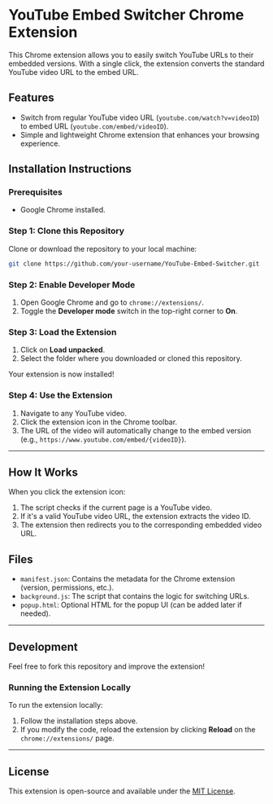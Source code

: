 # YouTube Embed Switcher Chrome Extension

This Chrome extension allows you to easily switch YouTube URLs to their embedded versions. With a single click, the extension converts the standard YouTube video URL to the embed URL.

## Features
- Switch from regular YouTube video URL (`youtube.com/watch?v=videoID`) to embed URL (`youtube.com/embed/videoID`).
- Simple and lightweight Chrome extension that enhances your browsing experience.

## Installation Instructions

### Prerequisites
- Google Chrome installed.

### Step 1: Clone this Repository
Clone or download the repository to your local machine:
```bash
git clone https://github.com/your-username/YouTube-Embed-Switcher.git
```

### Step 2: Enable Developer Mode
1. Open Google Chrome and go to `chrome://extensions/`.
2. Toggle the **Developer mode** switch in the top-right corner to **On**.

### Step 3: Load the Extension
1. Click on **Load unpacked**.
2. Select the folder where you downloaded or cloned this repository.

Your extension is now installed!

### Step 4: Use the Extension
1. Navigate to any YouTube video.
2. Click the extension icon in the Chrome toolbar.
3. The URL of the video will automatically change to the embed version (e.g., `https://www.youtube.com/embed/{videoID}`).

---

## How It Works

When you click the extension icon:
1. The script checks if the current page is a YouTube video.
2. If it's a valid YouTube video URL, the extension extracts the video ID.
3. The extension then redirects you to the corresponding embedded video URL.

## Files

- `manifest.json`: Contains the metadata for the Chrome extension (version, permissions, etc.).
- `background.js`: The script that contains the logic for switching URLs.
- `popup.html`: Optional HTML for the popup UI (can be added later if needed).

---

## Development

Feel free to fork this repository and improve the extension!

### Running the Extension Locally

To run the extension locally:
1. Follow the installation steps above.
2. If you modify the code, reload the extension by clicking **Reload** on the `chrome://extensions/` page.

---

## License

This extension is open-source and available under the [MIT License](LICENSE).